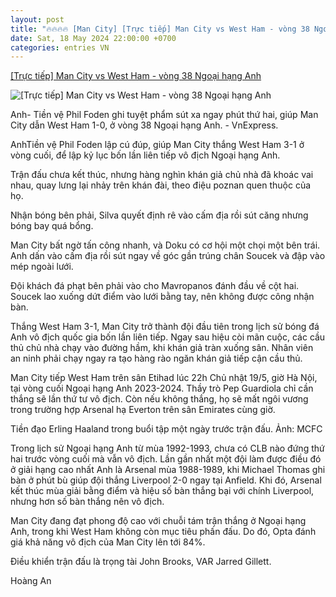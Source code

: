 ```yaml
---
layout: post
title: "🔥🔥🔥🔥 [Man City] [Trực tiếp] Man City vs West Ham - vòng 38 Ngoại hạng Anh"
date: Sat, 18 May 2024 22:00:00 +0700
categories: entries VN
---
```

[[Trực tiếp] Man City vs West Ham - vòng 38 Ngoại hạng Anh](https://vnexpress.net/man-city-vs-west-ham-4747983.html)

![[Trực tiếp] Man City vs West Ham - vòng 38 Ngoại hạng Anh](https://vcdn1-thethao.vnecdn.net/2024/05/20/walker-jpeg-1716142002-1716142-4764-7138-1716142043.jpg?w=1200&h=0&q=100&dpr=1&fit=crop&s=Kwe81rHx1E4pflT5RhuIyg)

Anh- Tiền vệ Phil Foden ghi tuyệt phẩm sút xa ngay phút thứ hai, giúp Man City dẫn West Ham 1-0, ở vòng 38 Ngoại hạng Anh. - VnExpress.

AnhTiền vệ Phil Foden lập cú đúp, giúp Man City thắng West Ham 3-1 ở vòng cuối, để lập kỷ lục bốn lần liên tiếp vô địch Ngoại hạng Anh.

Trận đấu chưa kết thúc, nhưng hàng nghìn khán giả chủ nhà đã khoác vai nhau, quay lưng lại nhảy trên khán đài, theo điệu poznan quen thuộc của họ.

Nhận bóng bên phải, Silva quyết định rê vào cấm địa rồi sút căng nhưng bóng bay quá bổng.

Man City bất ngờ tấn công nhanh, và Doku có cơ hội một chọi một bên trái. Anh dấn vào cấm địa rồi sút ngay về góc gần trúng chân Soucek và đập vào mép ngoài lưới.

Đội khách đá phạt bên phải vào cho Mavropanos đánh đầu về cột hai. Soucek lao xuống dứt điểm vào lưới bằng tay, nên không được công nhận bàn.

Thắng West Ham 3-1, Man City trở thành đội đầu tiên trong lịch sử bóng đá Anh vô địch quốc gia bốn lần liên tiếp. Ngay sau hiệu còi mãn cuộc, các cầu thủ chủ nhà chạy vào đường hầm, khi khán giả tràn xuống sân. Nhân viên an ninh phải chạy ngay ra tạo hàng rào ngăn khán giả tiếp cận cầu thủ.

Man City tiếp West Ham trên sân Etihad lúc 22h Chủ nhật 19/5, giờ Hà Nội, tại vòng cuối Ngoại hạng Anh 2023-2024. Thầy trò Pep Guardiola chỉ cần thắng sẽ lần thứ tư vô địch. Còn nếu không thắng, họ sẽ mất ngôi vương trong trường hợp Arsenal hạ Everton trên sân Emirates cùng giờ.

Tiền đạo Erling Haaland trong buổi tập một ngày trước trận đấu. Ảnh: MCFC

Trong lịch sử Ngoại hạng Anh từ mùa 1992-1993, chưa có CLB nào đứng thứ hai trước vòng cuối mà vẫn vô địch. Lần gần nhất một đội làm được điều đó ở giải hạng cao nhất Anh là Arsenal mùa 1988-1989, khi Michael Thomas ghi bàn ở phút bù giúp đội thắng Liverpool 2-0 ngay tại Anfield. Khi đó, Arsenal kết thúc mùa giải bằng điểm và hiệu số bàn thắng bại với chính Liverpool, nhưng hơn số bàn thắng nên vô địch.

Man City đang đạt phong độ cao với chuỗi tám trận thắng ở Ngoại hạng Anh, trong khi West Ham không còn mục tiêu phấn đấu. Do đó, Opta đánh giá khả năng vô địch của Man City lên tới 84%.

Điều khiển trận đấu là trọng tài John Brooks, VAR Jarred Gillett.

Hoàng An

